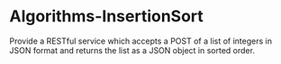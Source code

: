 # Algorithms-InsertionSort
Provide a RESTful service which accepts a POST of a list of integers in JSON format and returns the list as a JSON object in sorted order.
